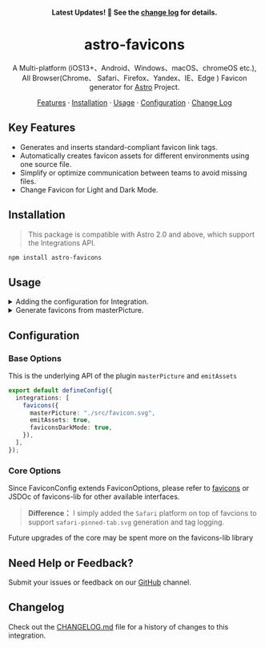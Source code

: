 <div align="center">

**Latest Updates! 🎉 See the [change log](./CHANGELOG.md) for details.**

# astro-favicons

A Multi-platform (iOS13+、Android、Windows、macOS、chromeOS etc.),
All Browser(Chrome、 Safari、Firefox、Yandex、IE、Edge ) Favicon generator for [Astro](https://astro.build/) Project.


[Features](#features) · [Installation](#installation) · [Usage](#usage) · [Configuration](#configuration) · [Change Log](/CHANGELOG.md)

</div>

## Key Features

- Generates and inserts standard-compliant favicon link tags.
- Automatically creates favicon assets for different environments using one source file.
- Simplify or optimize communication between teams to avoid missing files.
- Change Favicon for Light and Dark Mode.


## Installation

> This package is compatible with Astro 2.0 and above, which support the Integrations API.

```sh
npm install astro-favicons
```

## Usage

<details>

<summary>Adding the configuration for Integration.</summary>

To use this integration, add it to your `astro.config.*` file using the integrations property:

```ts
// astro.config.mjs
import { defineConfig } from "astro/config";
import robots from "astro-favicons"; // Add code manually

export default defineConfig({
  compressHTML: import.meta.env.PROD,

  integrations: [
    favicons({
      // masterPicture: "./src/favicon.svg",
      // emitAssets: true,

      // You should adjust the following options accordingly
      appName: "",
      appShortName: "",
      appDescription: "",
      // dir:"auto",
      lang: "en-US",
      // display: "standalone",
      // orientation: "any",
      // start_url: "/?homescreen=1",
      background: "#fff",
      theme_color: "#fff",
      // appleStatusBarStyle: "black-translucent",

      //....
    }),
  ],
});
```

</details>

<details>

<summary>Generate favicons from masterPicture. </summary>

1. Provide a `favicon.svg` image in the `src` directory.

2. Run `npm run dev` or `npm run build` in terminal.<br>
   Following HTML Code will **automatically insert** in the `head` section of all pages.

```html
<!-- Astro Favicons v1.0.0 - https://github.com/ACP-CODE/astro-favicons -->
<link rel="icon" type="image/x-icon" href="/favicon.ico" media="(prefers-color-scheme: light)">
<link rel="icon" type="image/png" sizes="16x16" href="/favicon-16x16.png"  media="(prefers-color-scheme: light)">
<link rel="icon" type="image/png" sizes="32x32" href="/favicon-32x32.png"  media="(prefers-color-scheme: light)">
<link rel="icon" type="image/png" sizes="48x48" href="/favicon-48x48.png"  media="(prefers-color-scheme: light)">
<link rel="icon" type="image/svg+xml" href="/favicon.svg">
<link rel="icon" type="image/x-icon" href="/favicon-dark.ico" media="(prefers-color-scheme: dark)">
<link rel="icon" type="image/png" sizes="16x16" href="/favicon-16x16-dark.png"  media="(prefers-color-scheme: dark)">
<link rel="icon" type="image/png" sizes="32x32" href="/favicon-32x32-dark.png"  media="(prefers-color-scheme: dark)">
<link rel="icon" type="image/png" sizes="48x48" href="/favicon-48x48-dark.png"  media="(prefers-color-scheme: dark)">
<link rel="manifest" href="/manifest.webmanifest">
<meta name="mobile-web-app-capable" content="yes">
<meta name="theme-color" content="#fff">
<meta name="application-name" content="Your Application Name">
<link rel="apple-touch-icon" sizes="180x180" href="/apple-touch-icon.png">
<meta name="apple-mobile-web-app-capable" content="yes">
<meta name="apple-mobile-web-app-status-bar-style" content="black-translucent">
<meta name="apple-mobile-web-app-title" content="Application Name">
<link rel="mask-icon" href="/safari-pinned-tab.svg" color="#fff">
<meta name="msapplication-TileColor" content="#fff">
<meta name="msapplication-config" content="/browserconfig.xml">
<link rel="yandex-tableau-widget" href="/yandex-browser-manifest.json">
<!--  Astro Favicons -->
```

> If [compressHTML](https://docs.astro.build/en/reference/configuration-reference/#compresshtml) default, it will be compressed

3. Emit or not emit assets by `emitAssets` options.

```sh
npm run build
```

```sh
/
├── public/
│   ├── android-chrome-192x192.png
│   ├── android-chrome-512x512.png
│   ├── apple-touch-icon.png
│   ├── browserconfig.xml
│   ├── favicon-16x16.png
│   ├── favicon-16x16-dark.png
│   ├── favicon-32x32.png
│   ├── favicon-32x32-dark.png
│   ├── favicon-48x48.png
│   ├── favicon-48x48-dark.png
│   ├── favicon.ico
│   ├── favicon-dark.ico
│   ├── favicon.svg
│   ├── manifest.webmanifest
│   ├── mstile-150x150.png
│   ├── safari-pinned-tab.svg
│   ├── yandex-browser-50x50.png
│   └── yandex-browser-manifest.json
├── src/
│   └── faicon.svg
└── package.json
```

> The default output is a total of **18 files**, which will reach **66 files** in full configuration

</details>

## Configuration

 ### Base Options

This is the underlying API of the plugin `masterPicture` and `emitAssets`

```ts
export default defineConfig({
  integrations: [
    favicons({
      masterPicture: "./src/favicon.svg",
      emitAssets: true,
      faviconsDarkMode: true,
    }),
  ],
});
```

### Core Options

Since FaviconConfig extends FaviconOptions, please refer to [favicons](https://www.npmjs.com/package/favicons) or JSDOc of favicons-lib for other available interfaces.

> **Difference：** I simply added the `Safari` platform on top of favcions to support `safari-pinned-tab.svg` generation and tag logging.

Future upgrades of the core may be spent more on the favicons-lib library 

## Need Help or Feedback?

Submit your issues or feedback on our [GitHub](https://github.com/ACP-CODE/astro-favicons/issues) channel.

## Changelog

Check out the [CHANGELOG.md](CHANGELOG.md) file for a history of changes to this integration.
